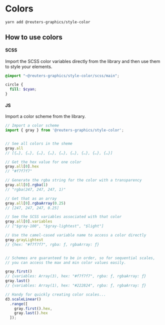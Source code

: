# Colors

```
yarn add @reuters-graphics/style-color
```

## How to use colors

#### SCSS

Import the SCSS color variables directly from the library and then use them to style your elements.

```scss
@import "~@reuters-graphics/style-color/scss/main";

circle {
  fill: $cyan;
}

```

#### JS

Import a color scheme from the library.

```javascript
// Import a color scheme
import { gray } from '@reuters-graphics/style-color';


// See all colors in the sheme
gray.all
// [{…}, {…}, {…}, {…}, {…}, {…}, {…}, {…}, {…}]

// Get the hex value for one color
gray.all[0].hex
// "#f7f7f7"

// Generate the rgba string for the color with a transparency
gray.all[0].rgba(1)
// "rgba(247, 247, 247, 1)"

// Get that as an array
gray.all[0].rgbaArray(0.25)
// [247, 247, 247, 0.25]

// See the SCSS variables associated with that color
gray.all[0].variables
// ["$gray-100", "$gray-lightest", "$light"]

// Use the camel-cased variable name to access a color directly
gray.grayLightest
// {hex: "#f7f7f7", rgba: ƒ, rgbaArray: ƒ}


// Schemes are guaranteed to be in order, so for sequential scales,
// you can access the max and min color values easily.

gray.first()
// {variables: Array(3), hex: "#f7f7f7", rgba: ƒ, rgbaArray: ƒ}
gray.last()
// {variables: Array(1), hex: "#222824", rgba: ƒ, rgbaArray: ƒ}

// Handy for quickly creating color scales...
d3.scaleLinear()
  .range([
    gray.first().hex,
    gray.last().hex
  ]);
```
